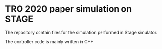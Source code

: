 # TRO 2020 paper simulation on STAGE

The repository contain files for the simulation performed in Stage simulator. 

The controller code is mainly written in C++
